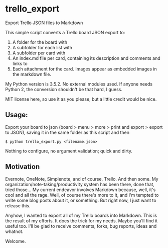# trello_export
Export Trello JSON files to Markdown

This simple script converts a Trello board JSON export to:
1. A folder for the board with
2. A subfolder for each list with
3. A subfolder per card with
4. An index.md file per card, containing its description and comments and links to
5. Each attachment for the card. Images appear as embedded images in the markdown file.

My Python version is 3.5.2. No external modules used. If anyone needs Python 2, the conversion shouldn't be that hard, I guess.

MIT license here, so use it as you please, but a little credit would be nice.

## Usage:

Export your board to json (board > menu > more > print and export > export to JSON), saving it in the same folder as this script and then

`$ python trello_export.py <filename.json>`

Nothing to configure, no argument validation; quick and dirty.

## Motivation

Evernote, OneNote, Simplenote, and of course, Trello. And then some. My organization/note-taking/productivity system has been there, done that, tried those... My current endeavor involves Markdown because, well, it's cool and all the rage. Well, of course there's more to it, and I'm tempted to write some blog posts about it, or something. But right now, I just want to release this.

Anyhow, I wanted to export all of my Trello boards into Markdown. This is the result of my efforts. It does the trick for my needs. Maybe you'll find it useful too. I'll be glad to receive comments, forks, bug reports, ideas and whatnot.

Welcome.
